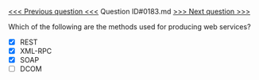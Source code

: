 [<<< Previous question <<<](0182.md)  Question ID#0183.md  [>>> Next question >>>](0184.md) 

Which of the following are the methods used for producing web services?

- [x] REST
- [x] XML-RPC
- [x] SOAP
- [ ] DCOM
